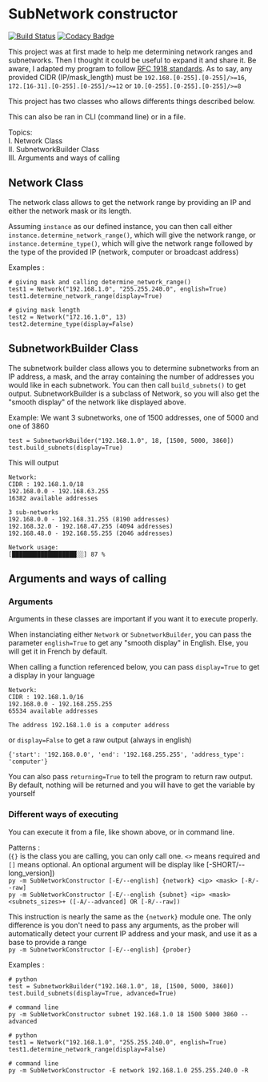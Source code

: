 # SubNetwork constructor

[![Build Status](https://travis-ci.com/BioTheWolff/NetworkUtilities.svg?branch=master)](https://travis-ci.com/BioTheWolff/NetworkUtilities)
[![Codacy Badge](https://api.codacy.com/project/badge/Grade/30e87ae5f5954348b5112171998db645)](https://www.codacy.com/manual/BioTheWolff/NetworkUtilities?utm_source=github.com&amp;utm_medium=referral&amp;utm_content=BioTheWolff/NetworkUtilities&amp;utm_campaign=Badge_Grade)

This project was at first made to help me determining 
network ranges and subnetworks. Then I thought it could 
be useful to expand it and share it.
Be aware, I adapted my program to follow 
[RFC 1918 standards](https://tools.ietf.org/html/rfc1918). 
As to say, any provided CIDR (IP/mask_length) must be `192.168.[0-255].[0-255]/>=16`, 
`172.[16-31].[0-255].[0-255]/>=12` or `10.[0-255].[0-255].[0-255]/>=8`

This project has two classes who allows differents things
described below.

This can also be ran in CLI (command line) or in a file.

Topics:\
I. Network Class\
II. SubnetworkBuilder Class\
III. Arguments and ways of calling

## Network Class

The network class allows to get the network range by providing an IP
and either the network mask or its length.

Assuming `instance` as our defined instance, 
you can then call either `instance.determine_network_range()`, which will give
the network range, or `instance.determine_type()`, which will give the network 
range followed by the type of the provided IP (network, computer or broadcast address)

Examples :
```
# giving mask and calling determine_network_range()
test1 = Network("192.168.1.0", "255.255.240.0", english=True)
test1.determine_network_range(display=True)

# giving mask length
test2 = Network("172.16.1.0", 13)
test2.determine_type(display=False)
```

## SubnetworkBuilder Class

The subnetwork builder class allows you to determine subnetworks
from an IP address, a mask, and the array containing the number of addresses 
you would like in each subnetwork. You can then call `build_subnets()` to get output.
SubnetworkBuilder is a subclass of Network, so you will also get the "smooth display"
of the network like displayed above.

Example:
We want 3 subnetworks, one of 1500 addresses, one of 5000 and one of 3860
```
test = SubnetworkBuilder("192.168.1.0", 18, [1500, 5000, 3860])
test.build_subnets(display=True)
```

This will output
```
Network:
CIDR : 192.168.1.0/18
192.168.0.0 - 192.168.63.255
16382 available addresses

3 sub-networks
192.168.0.0 - 192.168.31.255 (8190 addresses)
192.168.32.0 - 192.168.47.255 (4094 addresses)
192.168.48.0 - 192.168.55.255 (2046 addresses)

Network usage:
[██████████████████░░] 87 %
```

## Arguments and ways of calling

### Arguments
Arguments in these classes are important if you want it to execute properly.

When instanciating either `Network` or `SubnetworkBuilder`, you can pass the 
parameter `english=True` to get any "smooth display" in English. Else, 
you will get it in French by default.

When calling a function referenced below, you can pass `display=True` to get a display in your language
 ```
Network:
CIDR : 192.168.1.0/16
192.168.0.0 - 192.168.255.255
65534 available addresses

The address 192.168.1.0 is a computer address
```
 
 or `display=False` to get a raw output (always in english)
 ```
{'start': '192.168.0.0', 'end': '192.168.255.255', 'address_type': 'computer'}
```

You can also pass `returning=True` to tell the program to return raw output. 
By default, nothing will be returned and you will have to get the variable by yourself

### Different ways of executing
You can execute it from a file, like shown above, or in command line.

Patterns :\
(`{}` is the class you are calling, you can only call one. `<>` means required and `[]` means optional.
An optional argument will be display like \[-SHORT/--long_version])\
`py -m SubNetworkConstructor [-E/--english] {network} <ip> <mask> [-R/--raw]`\
`py -m SubNetworkConstructor [-E/--english {subnet} <ip> <mask> <subnets_sizes>+ ([-A/--advanced] OR [-R/--raw])`

This instruction is nearly the same as the `{network}` module one. The only difference is you don't need to 
pass any arguments, as the prober will automatically detect your current IP address and your mask, 
and use it as a base to provide a range\
`py -m SubnetworkConstructor [-E/--english] {prober}`

Examples :
```
# python
test = SubnetworkBuilder("192.168.1.0", 18, [1500, 5000, 3860])
test.build_subnets(display=True, advanced=True)

# command line
py -m SubNetworkConstructor subnet 192.168.1.0 18 1500 5000 3860 --advanced
```

```
# python
test1 = Network("192.168.1.0", "255.255.240.0", english=True)
test1.determine_network_range(display=False)

# command line
py -m SubNetworkConstructor -E network 192.168.1.0 255.255.240.0 -R
```
